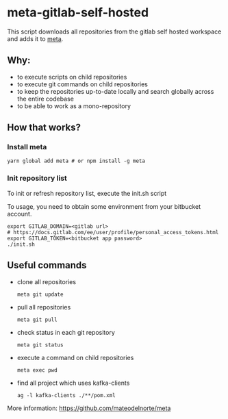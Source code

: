 # meta-gitlab-self-hosted

This script downloads all repositories from the gitlab self hosted workspace 
and adds it to [meta](https://github.com/mateodelnorte/meta).

Why:
---
 - to execute scripts on child repositories
 - to execute git commands on child repositories
 - to keep the repositories up-to-date locally and search globally across the entire codebase
 - to be able to work as a mono-repository
 
How that works?
---
### Install meta
 ```console
yarn global add meta # or npm install -g meta
 ```

### Init repository list 
To init or refresh repository list, execute the init.sh script

To usage, you need to obtain some environment from your bitbucket account.

 ```
export GITLAB_DOMAIN=<gitlab url>
# https://docs.gitlab.com/ee/user/profile/personal_access_tokens.html 
export GITLAB_TOKEN=<bitbucket app password>
./init.sh
```

Useful commands
---
 - clone all repositories
   ```
   meta git update
   ```

- pull all repositories
  ```
  meta git pull
  ```

 - check status in each git repository
   ```
   meta git status
   ```
   
 - execute a command on child repositories
   ```
   meta exec pwd
   ```
   
 - find all project which uses kafka-clients
   ```
   ag -l kafka-clients ./**/pom.xml
   ```
   
More information:
https://github.com/mateodelnorte/meta

